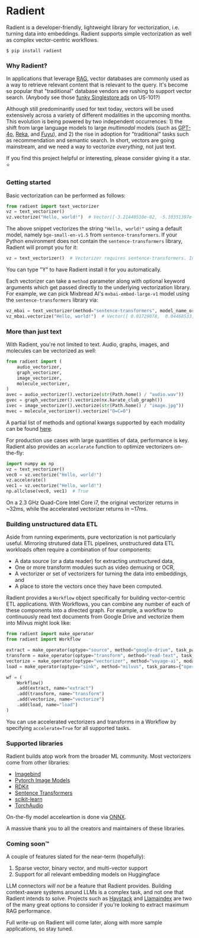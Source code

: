 # Radient

Radient is a developer-friendly, lightweight library for vectorization, i.e. turning data into embeddings. Radient supports simple vectorization as well as complex vector-centric workflows.

```shell
$ pip install radient
```

### Why Radient?

In applications that leverage [RAG](https://zilliz.com/use-cases/llm-retrieval-augmented-generation), vector databases are commonly used as a way to retrieve relevant content that is relevant to the query. It's become so popular that "traditional" database vendors are rushing to support vector search. (Anybody see those [funky Singlestore ads](https://media.licdn.com/dms/image/D4E22AQE0uXihwNGBjQ/feedshare-shrink_2048_1536/0/1710685199486?e=2147483647&v=beta&t=t50JyZHIazYLQ_eVXbFtQpyhegiRiZEdxJjK0xBNLUo) on US-101?)

Although still predominantly used for text today, vectors will be used extensively across a variety of different modalities in the upcoming months. This evolution is being powered by two independent occurrences: 1) the shift from large language models to large _multimodal_ models (such as [GPT-4o](https://openai.com/index/hello-gpt-4o), [Reka](https://www.reka.ai), and [Fuyu](https://www.adept.ai/blog/adept-fuyu-heavy)), and 2) the rise in adoption for "traditional" tasks such as recommendation and semantic search. In short, vectors are going mainstream, and we need a way to vectorize _everything_, not just text.

If you find this project helpful or interesting, please consider giving it a star. :star:

### Getting started

Basic vectorization can be performed as follows:

```python
from radient import text_vectorizer
vz = text_vectorizer()
vz.vectorize("Hello, world!")  # Vector([-3.21440510e-02, -5.10351397e-02,  3.69579718e-02, ...])
```

The above snippet vectorizes the string `"Hello, world!"` using a default model, namely `bge-small-en-v1.5` from `sentence-transformers`. If your Python environment does not contain the `sentence-transformers` library, Radient will prompt you for it:

```python
vz = text_vectorizer()  # Vectorizer requires sentence-transformers. Install? [Y/n]
```

You can type "Y" to have Radient install it for you automatically.

Each vectorizer can take a `method` parameter along with optional keyword arguments which get passed directly to the underlying vectorization library. For example, we can pick Mixbread AI's `mxbai-embed-large-v1` model using the `sentence-transformers` library via:

```python
vz_mbai = text_vectorizer(method="sentence-transformers", model_name_or_path="mixedbread-ai/mxbai-embed-large-v1")
vz_mbai.vectorize("Hello, world!")  # Vector([ 0.01729078,  0.04468533,  0.00055427, ...])
```

### More than just text

With Radient, you're not limited to text. Audio, graphs, images, and molecules can be vectorized as well:

```python
from radient import (
    audio_vectorizer,
    graph_vectorizer,
    image_vectorizer,
    molecule_vectorizer,
)
avec = audio_vectorizer().vectorize(str(Path.home() / "audio.wav"))
gvec = graph_vectorizer().vectorize(nx.karate_club_graph())
ivec = image_vectorizer().vectorize(str(Path.home() / "image.jpg"))
mvec = molecule_vectorizer().vectorize("O=C=O")
```

A partial list of methods and optional kwargs supported by each modality can be found [here](https://github.com/fzliu/radient/blob/main/docs/supported_methods.md).

For production use cases with large quantities of data, performance is key. Radient also provides an `accelerate` function to optimize vectorizers on-the-fly:

```python
import numpy as np
vz = text_vectorizer()
vec0 = vz.vectorize("Hello, world!")
vz.accelerate()
vec1 = vz.vectorize("Hello, world!")
np.allclose(vec0, vec1)  # True
```

On a 2.3 GHz Quad-Core Intel Core i7, the original vectorizer returns in ~32ms, while the accelerated vectorizer returns in ~17ms.

### Building unstructured data ETL

Aside from running experiments, pure vectorization is not particularly useful. Mirroring strutured data ETL pipelines, unstructured data ETL workloads often require a combination of four components:

- A data source (or a data reader) for extracting unstructured data,
- One or more transform modules such as video demuxing or OCR,
- A vectorizer or set of vectorizers for turning the data into embeddings, and
- A place to store the vectors once they have been computed.

Radient provides a `Workflow` object specifically for building vector-centric ETL applications. With Workflows, you can combine any number of each of these components into a directed graph. For example, a workflow to continuously read text documents from Google Drive and vectorize them into Milvus might look like:

```python
from radient import make_operator
from radient import Workflow

extract = make_operator(optype="source", method="google-drive", task_params={"folder": "My Files"})
transform = make_operator(optype="transform", method="read-text", task_params={})
vectorize = make_operator(optype="vectorizer", method="voyage-ai", modality="text", task_params={})
load = make_operator(optype="sink", method="milvus", task_params={"operation": "insert"})

wf = (
    Workflow()
    .add(extract, name="extract")
    .add(transform, name="transform")
    .add(vectorize, name="vectorize")
    .add(load, name="load")
)
```

You can use accelerated vectorizers and transforms in a Workflow by specifying `accelerate=True` for all supported tasks.

### Supported libraries

Radient builds atop work from the broader ML community. Most vectorizers come from other libraries:

- [Imagebind](https://imagebind.metademolab.com/)
- [Pytorch Image Models](https://huggingface.co/timm)
- [RDKit](https://rdkit.org)
- [Sentence Transformers](https://sbert.net)
- [scikit-learn](https://scikit-learn.org)
- [TorchAudio](https://pytorch.org/audio)

On-the-fly model acceleartion is done via [ONNX](https://onnx.ai).

A massive thank you to all the creators and maintainers of these libraries.

### Coming soon&trade;

A couple of features slated for the near-term (hopefully):
1) Sparse vector, binary vector, and multi-vector support
2) Support for all relevant embedding models on Huggingface

LLM connectors _will not_ be a feature that Radient provides. Building context-aware systems around LLMs is a complex task, and not one that Radient intends to solve. Projects such as [Haystack](https://haystack.deepset.ai/) and [Llamaindex](https://www.llamaindex.ai/) are two of the many great options to consider if you're looking to extract maximum RAG performance.

Full write-up on Radient will come later, along with more sample applications, so stay tuned.

